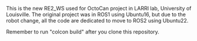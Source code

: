 This is the new RE2_WS used for OctoCan project in LARRI lab, University of Louisville. The original project was in ROS1 using Ubuntu16, but due to the robot change, all the code are dedicated to move to ROS2 using Ubuntu22.

Remember to run "colcon build" after you clone this repository.
